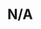 ---
pid: CH27
title: N/A
location_transcription: N/A
zipcode: '19063'
outside_phl: 'Media PA '
neighborhood: 
age: '35'
age_range: 30-39
instagram: 
image_file_name: CH_27.jpg
proposal_transcription: We should keep things as they are and stop tearing down existing
  monuments.
topic: Art,Philadelphia
topic_summary: 0, 0
type: Other No Form
keywords_other: 
credit: James
image_labels: 
twitter: 
facebook: 
permalink: "/monuments/ch27/"
layout: item-page
---